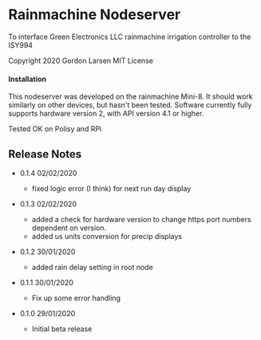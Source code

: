 # Rainmachine Nodeserver
To interface Green Electronics LLC rainmachine irrigation controller to the ISY994

Copyright 2020 Gordon Larsen MIT License

#### Installation

This nodeserver was developed on the rainmachine Mini-8. It should work similarly on other devices, 
    but hasn't been tested.
Software currently fully supports hardware version 2, with API version 4.1 or higher.
 
Tested OK on Polisy and RPi



## Release Notes
- 0.1.4 02/02/2020
    - fixed logic error (I think) for next  run day display

- 0.1.3 02/02/2020
    - added a check for hardware version to change https port
    numbers dependent on version.
    - added us units conversion for precip displays
 
- 0.1.2 30/01/2020
    - added rain delay setting in root node

- 0.1.1 30/01/2020
    - Fix up some error handling
    
- 0.1.0 29/01/2020 
    - Initial beta release
